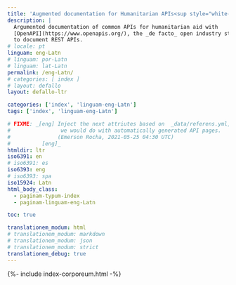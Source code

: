 ```yaml
---
title: 'Augmented documentation for Humanitarian APIs<sup style="white-space: nowrap;">(👩‍🔬<em>alpha</em>👨‍🔬)</sup>'
description: |
  Argumented documentation of common APIs for humanitarian aid with
  [OpenAPI](https://www.openapis.org/), the _de facto_ open industry standard
  to document REST APIs.
# locale: pt
linguam: eng-Latn
# linguam: por-Latn
# linguam: lat-Latn
permalink: /eng-Latn/
# categories: [ index ]
# layout: defallo
layout: defallo-ltr

categories: ['index', 'linguam-eng-Latn']
tags: ['index', 'linguam-eng-Latn']

# FIXME: _[eng] Inject the next attriutes based on  _data/referens.yml, like
#                we would do with automatically generated API pages.
#               (Emerson Rocha, 2021-05-25 04:30 UTC)
#          [eng]_
htmldir: ltr
iso6391: en
# iso6391: es
iso6393: eng
# iso6393: spa
iso15924: Latn
html_body_class:
  - paginam-typum-index
  - paginam-linguam-eng-Latn

toc: true

translationem_modum: html
# translationem_modum: markdown
# translationem_modum: json
# translationem_modum: strict
translationem_debug: true
---
```


{%- include index-corporeum.html -%}
